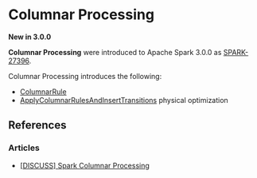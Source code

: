 # Columnar Processing

**New in 3.0.0**

**Columnar Processing** were introduced to Apache Spark 3.0.0 as [SPARK-27396](https://issues.apache.org/jira/browse/SPARK-27396).

Columnar Processing introduces the following:

* [ColumnarRule](../ColumnarRule.md)
* [ApplyColumnarRulesAndInsertTransitions](../physical-optimizations/ApplyColumnarRulesAndInsertTransitions.md) physical optimization

## References

### Articles

* [[DISCUSS] Spark Columnar Processing](http://apache-spark-developers-list.1001551.n3.nabble.com/DISCUSS-Spark-Columnar-Processing-td26830.html)
